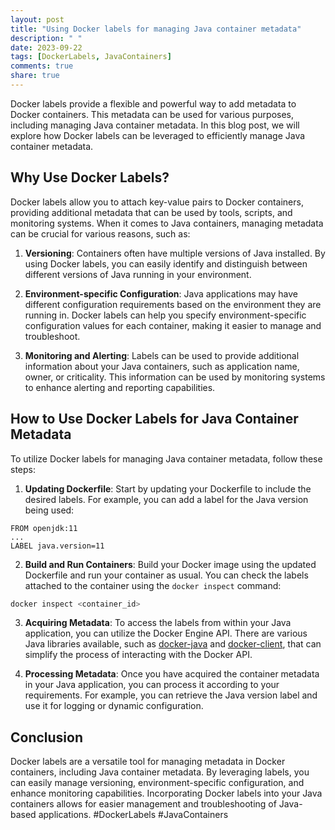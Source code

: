 ```yaml
---
layout: post
title: "Using Docker labels for managing Java container metadata"
description: " "
date: 2023-09-22
tags: [DockerLabels, JavaContainers]
comments: true
share: true
---
```


Docker labels provide a flexible and powerful way to add metadata to Docker containers. This metadata can be used for various purposes, including managing Java container metadata. In this blog post, we will explore how Docker labels can be leveraged to efficiently manage Java container metadata.

## Why Use Docker Labels?

Docker labels allow you to attach key-value pairs to Docker containers, providing additional metadata that can be used by tools, scripts, and monitoring systems. When it comes to Java containers, managing metadata can be crucial for various reasons, such as:

1. **Versioning**: Containers often have multiple versions of Java installed. By using Docker labels, you can easily identify and distinguish between different versions of Java running in your environment.

2. **Environment-specific Configuration**: Java applications may have different configuration requirements based on the environment they are running in. Docker labels can help you specify environment-specific configuration values for each container, making it easier to manage and troubleshoot.

3. **Monitoring and Alerting**: Labels can be used to provide additional information about your Java containers, such as application name, owner, or criticality. This information can be used by monitoring systems to enhance alerting and reporting capabilities.

## How to Use Docker Labels for Java Container Metadata

To utilize Docker labels for managing Java container metadata, follow these steps:

1. **Updating Dockerfile**: Start by updating your Dockerfile to include the desired labels. For example, you can add a label for the Java version being used:

```docker
FROM openjdk:11
...
LABEL java.version=11
```

2. **Build and Run Containers**: Build your Docker image using the updated Dockerfile and run your container as usual. You can check the labels attached to the container using the `docker inspect` command:

```bash
docker inspect <container_id>
```

3. **Acquiring Metadata**: To access the labels from within your Java application, you can utilize the Docker Engine API. There are various Java libraries available, such as [docker-java](https://github.com/docker-java/docker-java) and [docker-client](https://github.com/docker-java/docker-java), that can simplify the process of interacting with the Docker API.

4. **Processing Metadata**: Once you have acquired the container metadata in your Java application, you can process it according to your requirements. For example, you can retrieve the Java version label and use it for logging or dynamic configuration.

## Conclusion

Docker labels are a versatile tool for managing metadata in Docker containers, including Java container metadata. By leveraging labels, you can easily manage versioning, environment-specific configuration, and enhance monitoring capabilities. Incorporating Docker labels into your Java containers allows for easier management and troubleshooting of Java-based applications. #DockerLabels #JavaContainers
